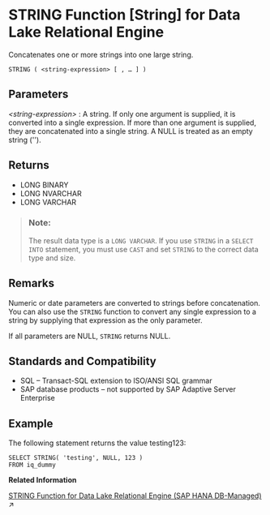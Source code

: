 <!-- loioa586010d84f210158657b25cdb264bf0 -->

# STRING Function \[String\] for Data Lake Relational Engine

Concatenates one or more strings into one large string.



```
STRING ( <string-expression> [ , … ] )
```



<a name="loioa586010d84f210158657b25cdb264bf0__STRING_parm1"/>

## Parameters

 *<string-expression\>*
 :   A string. If only one argument is supplied, it is converted into a single expression. If more than one argument is supplied, they are concatenated into a single string. A NULL is treated as an empty string \(''\).

 

<a name="loioa586010d84f210158657b25cdb264bf0__STRING_returns1"/>

## Returns

-   LONG BINARY
-   LONG NVARCHAR
-   LONG VARCHAR

> ### Note:  
> The result data type is a `LONG VARCHAR`. If you use `STRING` in a `SELECT INTO` statement, you must use `CAST` and set `STRING` to the correct data type and size.



<a name="loioa586010d84f210158657b25cdb264bf0__STRING_remarks1"/>

## Remarks

Numeric or date parameters are converted to strings before concatenation. You can also use the `STRING` function to convert any single expression to a string by supplying that expression as the only parameter.

If all parameters are NULL, `STRING` returns NULL.



<a name="loioa586010d84f210158657b25cdb264bf0__STRING_standards1"/>

## Standards and Compatibility

-   SQL – Transact-SQL extension to ISO/ANSI SQL grammar
-   SAP database products – not supported by SAP Adaptive Server Enterprise



<a name="loioa586010d84f210158657b25cdb264bf0__STRING_example1"/>

## Example

The following statement returns the value testing123:

```
SELECT STRING( 'testing', NULL, 123 )
FROM iq_dummy
```

**Related Information**  


[STRING Function for Data Lake Relational Engine (SAP HANA DB-Managed)](https://help.sap.com/viewer/a898e08b84f21015969fa437e89860c8/2023_1_QRC/en-US/4b6311065965472286c536537d380f53.html "Concatenates one or more strings into one large string.") :arrow_upper_right:

